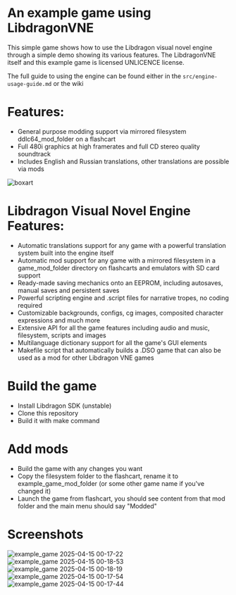 # An example game using LibdragonVNE
This simple game shows how to use the Libdragon visual novel engine through a simple demo showing its various features.
The LibdragonVNE itself and this example game is licensed UNLICENCE license.

The full guide to using the engine can be found either in the ``src/engine-usage-guide.md`` or the wiki

# Features:
- General purpose modding support via mirrored filesystem ddlc64_mod_folder on a flashcart
- Full 480i graphics at high framerates and full CD stereo quality soundtrack
- Includes English and Russian translations, other translations are possible via mods

![boxart](https://github.com/user-attachments/assets/3e6f661e-c4ad-41dd-9c77-cb86f17e80be)

# Libdragon Visual Novel Engine Features:
- Automatic translations support for any game with a powerful translation system built into the engine itself
- Automatic mod support for any game with a mirrored filesystem in a game_mod_folder directory on flashcarts and emulators with SD card support
- Ready-made saving mechanics onto an EEPROM, including autosaves, manual saves and persistent saves
- Powerful scripting engine and .script files for narrative tropes, no coding required
- Customizable backgrounds, configs, cg images, composited character expressions and much more
- Extensive API for all the game features including audio and music, filesystem, scripts and images
- Multilanguage dictionary support for all the game's GUI elements
- Makefile script that automatically builds a .DSO game that can also be used as a mod for other Libdragon VNE games

# Build the game
- Install Libdragon SDK (unstable)
- Clone this repository
- Build it with make command

# Add mods
-  Build the game with any changes you want
-  Copy the filesystem folder to the flashcart, rename it to example_game_mod_folder (or some other game name if you've changed it)
-  Launch the game from flashcart, you should see content from that mod folder and the main menu should say "Modded"

# Screenshots
![example_game 2025-04-15 00-17-22](https://github.com/user-attachments/assets/d39ad3f3-25d6-42b0-9da8-527da5b15f4e)
![example_game 2025-04-15 00-18-53](https://github.com/user-attachments/assets/472a3902-2f61-43ea-bc9d-c66ed18a0219)
![example_game 2025-04-15 00-18-19](https://github.com/user-attachments/assets/522ab27c-4557-4281-b6eb-d93d1012d191)
![example_game 2025-04-15 00-17-54](https://github.com/user-attachments/assets/ef563c3d-516e-4837-82f6-a8a65cb91b14)
![example_game 2025-04-15 00-17-44](https://github.com/user-attachments/assets/450008df-acb3-4a7a-ba3b-442cc9be3ff4)

